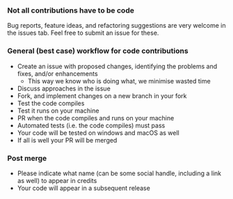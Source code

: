 ### Not all contributions have to be code

Bug reports, feature ideas, and refactoring suggestions are very welcome in the issues tab. Feel free to submit an issue for these.

### General (best case) workflow for code contributions

- Create an issue with proposed changes, identifying the problems and fixes, and/or enhancements
  - This way we know who is doing what, we minimise wasted time
- Discuss approaches in the issue
- Fork, and implement changes on a new branch in your fork
- Test the code compiles
- Test it runs on your machine
- PR when the code compiles and runs on your machine
- Automated tests (i.e. the code compiles) must pass
- Your code will be tested on windows and macOS as well
- If all is well your PR will be merged

### Post merge

- Please indicate what name (can be some social handle, including a link as well) to appear in credits
- Your code will appear in a subsequent release